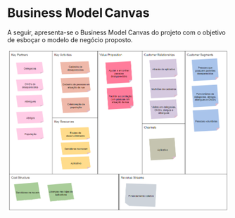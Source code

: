 # Business Model Canvas

A seguir, apresenta-se o Business Model Canvas do projeto com o objetivo de esboçar o modelo de negócio proposto. 

![Benchmarking](./assets/bmc.PNG)
